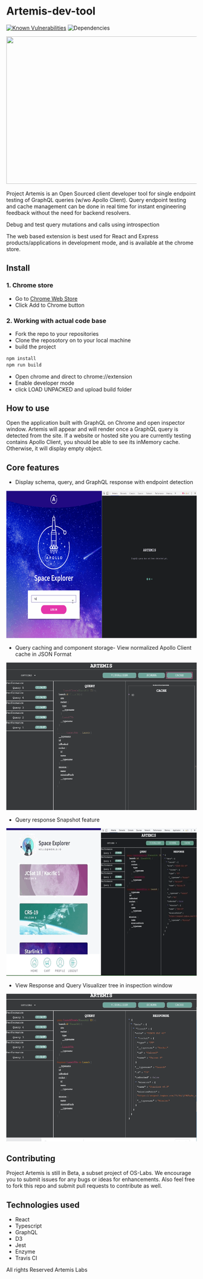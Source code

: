 # Artemis-dev-tool
[![Known Vulnerabilities](https://snyk.io/test/github/ArtemisLabsLLP/Artemis-dev-tool/badge.svg?targetFile=package.json)](https://snyk.io/test/github/ArtemisLabsLLP/Artemis-dev-tool?targetFile=package.json) ![Dependencies](https://david-dm.org/ArtemisLabsLLP/Artemis-dev-tool.svg)

<p align="center">
  <img width="600" height="390" src="/gifs/schema-visualizer.gif">
</p>

Project Artemis is an Open Sourced client developer tool for single endpoint testing of GraphQL queries (w/wo Apollo Client). Query endpoint testing and cache management can be done in real time for instant engineering feedback without the need for backend resolvers.

Debug and test query mutations and calls using introspection

The web based extension is best used for React and Express products/applications in development mode, and is available at the chrome store.

## Install
### 1. Chrome store
- Go to [Chrome Web Store](https://chrome.google.com/webstore/detail/project-artemis/gpncgocimlpojfgbphndpjgkkhdjhnpb?authuser=0)
- Click Add to Chrome button

### 2. Working with actual code base
- Fork the repo to your repositories
- Clone the reposotory on to your local machine 
- build the project 
```bash
npm install
npm run build
```
- Open chrome and direct to chrome://extension
- Enable developer mode 
- click LOAD UNPACKED and upload build folder 

## How to use
Open the application built with GraphQL on Chrome and open inspector window. Artemis will appear and will render once a GraphQL query is detected from the site. If a website or hosted site you are currently testing contains Apollo Client, you should be able to see its inMemory cache. Otherwise, it will display empty object.

## Core features
- Display schema, query, and GraphQL response with endpoint detection

<p align="center">
  <img width="700" height="390" src="/gifs/observer.gif">
</p>


- Query caching and component storage- View normalized Apollo Client cache in JSON Format

<p align="center">
  <img width="600" height="390" src="/gifs/cache22.gif">
</p>

- Query response Snapshot feature

<p align="center">
  <img width="700" height="390" src="gifs/snapshot-.gif">
</p>

- View Response and Query Visualizer tree in inspection window

<p align="center">
  <img width="600" height="390" src="/gifs/tree1turq.gif">
</p>

## Contributing
Project Artemis is still in Beta, a subset project of OS-Labs. We encourage you to submit issues for any bugs or ideas for enhancements. Also feel free to fork this repo and submit pull requests to contribute as well. 

## Technologies used 
- React 
- Typescript
- GraphQL
- D3
- Jest
- Enzyme
- Travis CI

All rights Reserved Artemis Labs

